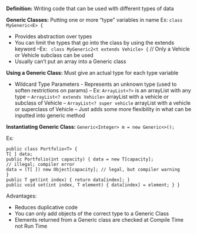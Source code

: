**Definition:** Writing code that can be used with different types of data

**Generic Classes:** Putting one or more “type” variables in name
Ex: `class MyGeneric<E> {`
- Provides abstraction over types
-  You can limit the types that go into the class by using the extends keyword
	–Ex: ` class MyGeneric2<t extends Vehicle> {` // Only a Vehicle or Vehicle subclass can be used
- Usually can’t put an array into a Generic class

**Using a Generic Class:** Must give an actual type for each type variable
- Wildcard Type Parameters - Represents an unknown type (used to soften restrictions on params)
	– Ex: `ArrayList<?>` is an arrayList with any type
	– `ArrayList<? extends Vehicle>` arrayList with a vehicle or subclass of Vehicle
	– `ArrayList<? super vehicle` arrayList with a vehicle or superclass of Vehicle
		– Just adds some more flexibility in what can be inputted into generic method

**Instantiating Generic Class:** 
`Generic<Integer> m = new Generic<>();`

Ex:
```
public class Portfolio<T> { 
T[ ] data; 
public Portfolio(int capacity) { data = new T[capacity]; 
// illegal; compiler error 
data = (T[ ]) new Object[capacity]; // legal, but compiler warning 
}
public T get(int index) { return data[index]; } 
public void set(int index, T element) { data[index] = element; } }
```

Advantages:
- Reduces duplicative code
- You can only add objects of the correct type to a Generic Class
- Elements returned from a Generic class are checked at Compile Time not Run Time